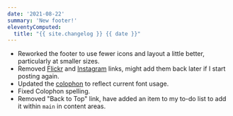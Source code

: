 ```yaml
---
date: '2021-08-22'
summary: 'New footer!'
eleventyComputed:
  title: "{{ site.changelog }} {{ date }}"
---
```


* Reworked the footer to use fewer icons and layout a little better, particularly at smaller sizes.
* Removed [Flickr](https://www.flickr.com/photos/danabyerly) and [Instagram](http://instagram.com/superterrific) links, might add them back later if I start posting again.
* Updated the [colophon](/colophon/) to reflect current font usage.
* Fixed Colophon spelling.
* Removed "Back to Top" link, have added an item to my to-do list to add it within ```main``` in content areas.

